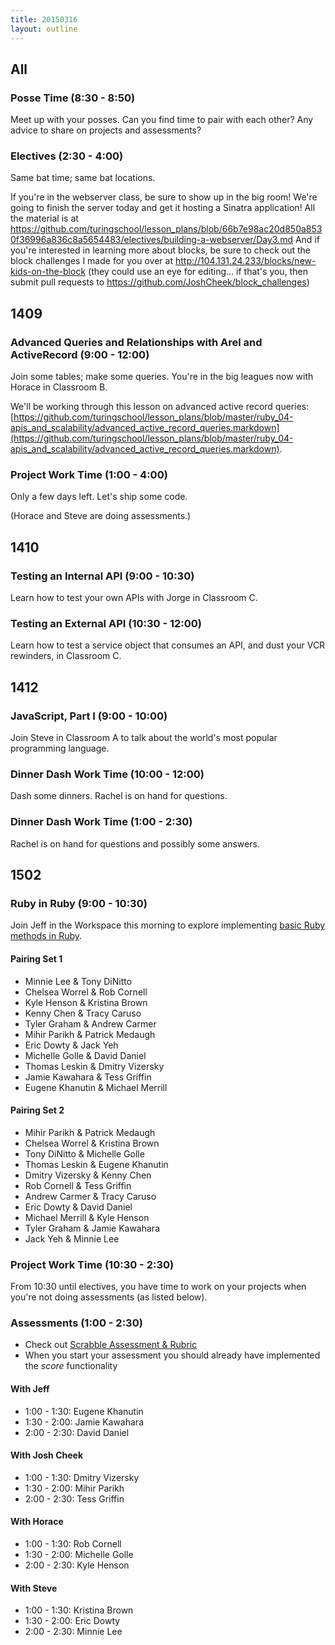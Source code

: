 ```yaml
---
title: 20150316
layout: outline
---
```


## All

### Posse Time (8:30 - 8:50)

Meet up with your posses. Can you find time to pair with each other? Any advice to share on projects and assessments?

### Electives (2:30 - 4:00)

Same bat time; same bat locations.

If you're in the webserver class, be sure to show up in the big room!
We're going to finish the server today and get it hosting a Sinatra application!
All the material is at https://github.com/turingschool/lesson_plans/blob/66b7e98ac20d850a8530f36996a836c8a5654483/electives/building-a-webserver/Day3.md
And if you're interested in learning more about blocks, be sure to check out the block challenges I made for you over at
http://104.131.24.233/blocks/new-kids-on-the-block (they could use an eye for editing... if that's you, then submit pull requests to https://github.com/JoshCheek/block_challenges)

## 1409

### Advanced Queries and Relationships with Arel and ActiveRecord (9:00 - 12:00)

Join some tables; make some queries. You're in the big leagues now with Horace in Classroom B.

We'll be working through this lesson on advanced active record queries: [https://github.com/turingschool/lesson_plans/blob/master/ruby_04-apis_and_scalability/advanced_active_record_queries.markdown](https://github.com/turingschool/lesson_plans/blob/master/ruby_04-apis_and_scalability/advanced_active_record_queries.markdown).

### Project Work Time (1:00 - 4:00)

Only a few days left. Let's ship some code.

(Horace and Steve are doing assessments.)

## 1410

### Testing an Internal API (9:00 - 10:30)

Learn how to test your own APIs with Jorge in Classroom C.

### Testing an External API (10:30 - 12:00)

Learn how to test a service object that consumes an API, and dust your VCR rewinders, in Classroom C.

## 1412

### JavaScript, Part I (9:00 - 10:00)

Join Steve in Classroom A to talk about the world's most popular programming language.

### Dinner Dash Work Time (10:00 - 12:00)

Dash some dinners. Rachel is on hand for questions.

### Dinner Dash Work Time (1:00 - 2:30)

Rachel is on hand for questions and possibly some answers.

## 1502

### Ruby in Ruby (9:00 - 10:30)

Join Jeff in the Workspace this morning to explore implementing [basic Ruby
methods in Ruby](https://github.com/turingschool/challenges/blob/master/ruby_in_ruby.markdown).

#### Pairing Set 1

* Minnie Lee & Tony DiNitto
* Chelsea Worrel & Rob Cornell
* Kyle Henson & Kristina Brown
* Kenny Chen & Tracy Caruso
* Tyler Graham & Andrew Carmer
* Mihir Parikh & Patrick Medaugh
* Eric Dowty & Jack Yeh
* Michelle Golle & David Daniel
* Thomas Leskin & Dmitry Vizersky
* Jamie Kawahara & Tess Griffin
* Eugene Khanutin & Michael Merrill

#### Pairing Set 2

* Mihir Parikh & Patrick Medaugh
* Chelsea Worrel & Kristina Brown
* Tony DiNitto & Michelle Golle
* Thomas Leskin & Eugene Khanutin
* Dmitry Vizersky & Kenny Chen
* Rob Cornell & Tess Griffin
* Andrew Carmer & Tracy Caruso
* Eric Dowty & David Daniel
* Michael Merrill & Kyle Henson
* Tyler Graham & Jamie Kawahara
* Jack Yeh & Minnie Lee

### Project Work Time (10:30 - 2:30)

From 10:30 until electives, you have time to work on your projects when you're
not doing assessments (as listed below).

### Assessments (1:00 - 2:30)

* Check out [Scrabble Assessment & Rubric](http://tutorials.jumpstartlab.com/academy/assessments/scrabble.html)
* When you start your assessment you should already have implemented the *score* functionality

#### With Jeff

* 1:00 - 1:30: Eugene Khanutin
* 1:30 - 2:00: Jamie Kawahara
* 2:00 - 2:30: David Daniel

#### With Josh Cheek

* 1:00 - 1:30: Dmitry Vizersky
* 1:30 - 2:00: Mihir Parikh
* 2:00 - 2:30: Tess Griffin

#### With Horace

* 1:00 - 1:30: Rob Cornell
* 1:30 - 2:00: Michelle Golle
* 2:00 - 2:30: Kyle Henson

#### With Steve

* 1:00 - 1:30: Kristina Brown
* 1:30 - 2:00: Eric Dowty
* 2:00 - 2:30: Minnie Lee
